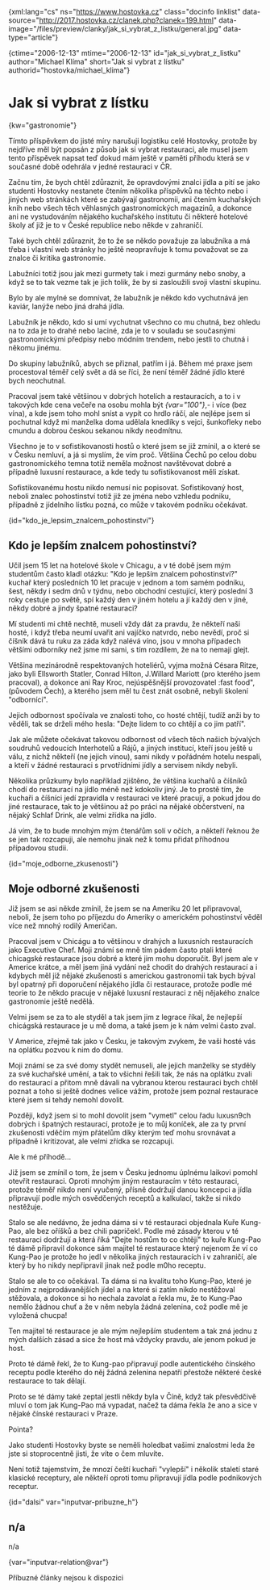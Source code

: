 
{xml:lang="cs" ns="https://www.hostovka.cz" class="docinfo linklist" data-source="http://2017.hostovka.cz/clanek.php?clanek=199.html" data-image="/files/preview/clanky/jak\_si\_vybrat\_z\_listku/general.jpg" data-type="article"}

{ctime="2006-12-13" mtime="2006-12-13" id="jak\_si\_vybrat\_z\_listku" author="Michael Klíma" short="Jak si vybrat z lístku" authorid="hostovka/michael_klima"}

# Jak si vybrat z lístku

<!-- generated attribute kw by user_udpatekw.sh on 2020-05-07, do not edit -->

{kw="gastronomie"}

Tímto příspěvkem do jisté míry narušuji logistiku celé Hostovky, protože by nejdříve měl být popsán z působ jak si vybrat restauraci, ale musel jsem tento příspěvek napsat teď dokud mám ještě v paměti příhodu která se v současné době odehrála v jedné restauraci v ČR.

Začnu tím, že bych chtěl zdůraznit, že opravdovými znalci jídla a pití se jako studenti Hostovky nestanete čtením několika příspěvků na těchto nebo i jiných web stránkách které se zabývají gastronomii, ani čtením kuchařských knih nebo všech těch věhlasných gastronomických magazinů, a dokonce ani ne vystudováním nějakého kuchařského institutu či některé hotelové školy ať již je to v České republice nebo někde v zahraničí.

Také bych chtěl zdůraznit, že to že se někdo považuje za labužníka a má třeba i vlastní web stránky ho ještě neopravňuje k tomu považovat se za znalce či kritika gastronomie.

Labužníci totiž jsou jak mezi gurmety tak i mezi gurmány nebo snoby, a když se to tak vezme tak je jich tolik, že by si zasloužili svoji vlastní skupinu.

Bylo by ale mylné se domnívat, že labužník je někdo kdo vychutnává jen kaviár, lanýže nebo jiná drahá jídla.

Labužník je někdo, kdo si umí vychutnat všechno co mu chutná, bez ohledu na to zda je to drahé nebo laciné, zda je to v souladu se současnými gastronomickými předpisy nebo módním trendem, nebo jestli to chutná i někomu jinému.

Do skupiny labužníků, abych se přiznal, patřím i já. Během mé praxe jsem procestoval téměř celý svět a dá se říci, že není téměř žádné jídlo které bych neochutnal.

Pracoval jsem také většinou v dobrých hotelích a restauracích, a to i v takových kde cena večeře na osobu mohla být  _{var="100"}_,- i více (bez vína), a kde jsem toho mohl sníst a vypít co hrdlo ráčí, ale nejlépe jsem si pochutnal když mi manželka doma udělala knedlíky s vejci, šunkofleky nebo cmundu a dobrou českou sekanou nikdy neodmítnu.

Všechno je to v sofistikovanosti hostů o které jsem se již zmínil, a o které se v Česku nemluví, a já si myslím, že vím proč. Většina Čechů po celou dobu gastronomického temna totiž neměla možnost navštěvovat dobré a případně luxusní restaurace, a kde tedy tu sofistikovanost měli získat.

Sofistikovanému hostu nikdo nemusí nic popisovat. Sofistikovaný host, neboli znalec pohostinství totiž již ze jména nebo vzhledu podniku, případně z jídelního lístku pozná, co může v takovém podniku očekávat.

{id="kdo\_je\_lepsim\_znalcem\_pohostinstvi"}

## Kdo je lepším znalcem pohostinství?

Učil jsem 15 let na hotelové škole v Chicagu, a v té době jsem mým studentům často kladl otázku: "Kdo je lepším znalcem pohostinství?" kuchař který posledních 10 let pracuje v jednom a tom samém podniku, šest, někdy i sedm dnů v týdnu, nebo obchodní cestující, který poslední 3 roky cestuje po světě, spí každý den v jiném hotelu a jí každý den v jiné, někdy dobré a jindy špatné restauraci?

Mí studenti mi chtě nechtě, museli vždy dát za pravdu, že někteří naši hosté, i když třeba neumí uvařit ani vajíčko natvrdo, nebo nevědí, proč si číšník dává tu ruku za záda když nalévá víno, jsou v mnoha případech většími odborníky než jsme mi sami, s tím rozdílem, že na to nemají glejt.

Většina mezinárodně respektovaných hoteliérů, vyjma možná Césara Ritze, jako byli Ellsworth Statler, Conrad Hilton, J.Willard Mariott (pro kterého jsem pracoval), a dokonce ani Ray Kroc, nejúspěšnější provozovatel :fast food", (původem Čech), a kterého jsem měl tu čest znát osobně, nebyli školení "odborníci".

Jejich odbornost spočívala ve znalosti toho, co hosté chtějí, tudíž anži by to věděli, tak se drželi mého hesla: "Dejte lidem to co chtějí a co jim patří".

Jak ale můžete očekávat takovou odbornost od všech těch našich bývalých soudruhů vedoucích Interhotelů a Rájů, a jiných institucí, kteří jsou ještě u válu, z nichž někteří (ne jejich vinou), sami nikdy v pořádném hotelu nespali, a kteří v žádné restauraci s prvotřídními jídly a servisem nikdy nebyli.

Několika průzkumy bylo například zjištěno, že většina kuchařů a číšníků chodí do restaurací na jídlo méně než kdokoliv jiný. Je to prostě tím, že kuchaři a číšníci jedí zpravidla v restauraci ve které pracují, a pokud jdou do jiné restaurace, tak to je většinou až po práci na nějaké občerstvení, na nějaký Schlaf Drink, ale velmi zřídka na jídlo.

Já vím, že to bude mnohým mým čtenářům solí v očích, a někteří řeknou že se jen tak rozcapuji, ale nemohu jinak než k tomu přidat příhodnou případovou studii.

{id="moje\_odborne\_zkusenosti"}

## Moje odborné zkušenosti

Již jsem se asi někde zmínil, že jsem se na Ameriku 20 let připravoval, neboli, že jsem toho po příjezdu do Ameriky o americkém pohostinství věděl více než mnohý rodilý Američan.

Pracoval jsem v Chicágu a to většinou v drahých a luxusních restauracích jako Executive Chef. Moji známí se mně tím pádem často ptali které chicagské restaurace jsou dobré a které jim mohu doporučit. Byl jsem ale v Americe krátce, a měl jsem jiná vydání než chodit do drahých restaurací a i kdybych měl již nějaké zkušenosti s americkou gastronomii tak bych býval byl opatrný při doporučení nějakého jídla či restaurace, protože podle mé teorie to že někdo pracuje v nějaké luxusní restauraci z něj nějakého znalce gastronomie ještě nedělá.

Velmi jsem se za to ale styděl a tak jsem jim z legrace říkal, že nejlepší chicágská restaurace je u mě doma, a také jsem je k nám velmi často zval.

V Americe, zřejmě tak jako v Česku, je takovým zvykem, že vaši hosté vás na oplátku pozvou k nim do domu.

Moji známí se za své domy stydět nemuseli, ale jejich manželky se styděly za své kuchařské umění, a tak to všichni řešili tak, že nás na oplátku zvali do restaurací a přitom mně dávali na vybranou kterou restauraci bych chtěl poznat a toho si ještě dodnes velice vážím, protože jsem poznal restaurace které jsem si tehdy nemohl dovolit.

Později, když jsem si to mohl dovolit jsem "vymetl" celou řadu luxusn9ch dobrých i špatných restaurací, protože je to můj koníček, ale za ty první zkušenosti vděčím mým přátelům díky kterým teď mohu srovnávat a případně i kritizovat, ale velmi zřídka se rozcapuji.

Ale k mé příhodě...

Již jsem se zmínil o tom, že jsem v Česku jednomu úplnému laikovi pomohl otevřít restauraci. Oproti mnohým jiným restauracím v této restauraci, protože téměř nikdo není vyučený, přísně dodržují danou koncepci a jídla připravují podle mých osvědčených receptů a kalkulací, takže si nikdo nestěžuje.

Stalo se ale nedávno, že jedna dáma si v té restauraci objednala Kuře Kung-Pao, ale bez oříšků a bez chili papriček!. Podle mé zásady kterou v té restauraci dodržují a která říká "Dejte hostům to co chtějí" to kuře Kung-Pao té dámě připravil dokonce sám majitel té restaurace který nejenom že ví co Kung-Pao je protože ho jedl v několika jiných restauracích i v zahraničí, ale který by ho nikdy nepřipravil jinak než podle m0ho receptu.

Stalo se ale to co očekával. Ta dáma si na kvalitu toho Kung-Pao, které je jedním z nejprodávanějších jídel a na které si zatím nikdo nestěžoval stěžovala, a dokonce si ho nechala zavolat a řekla mu, že to Kung-Pao nemělo žádnou chuť a že v něm nebyla žádná zelenina, což podle mě je vyložená chucpa!

Ten majitel té restaurace je ale mým nejlepším studentem a tak zná jednu z mých dalších zásad a sice že host má vždycky pravdu, ale jenom pokud je host.

Proto té dámě řekl, že to Kung-pao připravují podle autentického čínského receptu podle kterého do něj žádná zelenina nepatří přestože některé české restaurace to tak dělají.

Proto se té dámy také zeptal jestli někdy byla v Číně, když tak přesvědčivě mluví o tom jak Kung-Pao má vypadat, načež ta dáma řekla že ano a sice v nějaké čínské restauraci v Praze.

Pointa?

Jako studenti Hostovky byste se neměli holedbat vašimi znalostmi leda že jste si stoprocentně jisti, že víte o čem mluvíte.

Není totiž tajemstvím, že mnozí čeští kuchaři "vylepší" i několik staletí staré klasické receptury, ale někteří oproti tomu připravují jídla podle podnikových receptur.

{id="dalsi" var="inputvar-pribuzne_h"}

## n/a

n/a

{var="inputvar-relation@var"}

Příbuzné články nejsou k dispozici

